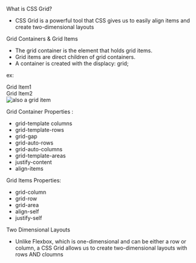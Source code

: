 What is CSS Grid?

- CSS Grid is a powerful tool that CSS gives us to easily align items and create two-dimensional layouts

Grid Containers & Grid Items

- The grid container is the element that holds grid items.
- Grid items are direct children of grid containers.
- A container is created with the displacy: grid;

ex:
<div class='grid-container'>
    <div>Grid Item1</div>
    <div>Grid Item2</div>
    <img src="pic.png" alt="also a grid item">
    </div>

Grid Container Properties :
- grid-template columns
- grid-template-rows
- grid-gap
- grid-auto-rows
- grid-auto-columns
- grid-template-areas
- justify-content
- align-items

Grid Items Properties:
- grid-column
- grid-row
- grid-area
- align-self
- justify-self

Two Dimensional Layouts

- Unlike Flexbox, which is one-dimensional and can be either a row or column, a CSS Grid allows us to create two-dimensional layouts with rows AND cloumns